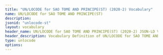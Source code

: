 ```yaml
---
title: "UN/LOCODE for SAO TOME AND PRINCIPE(ST) (2020-2) Vocabulary"
name: UN/LOCODE for SAO TOME AND PRINCIPE(ST) 
description: 
jsonid: "unlocode-st"
layout: vocabulary
header_name: UN/LOCODE for SAO TOME AND PRINCIPE(ST) (2020-2) JSON-LD Vocabulary
header_description: Vocabulary Definition of UN/LOCODE for SAO TOME AND PRINCIPE(ST) (2020-2) semantics in HTML format. JSON-LD format is available at [unlocode-st.jsonld](/vocabulary/unlocode-st.jsonld)
type: unlocode
options:
---
```

